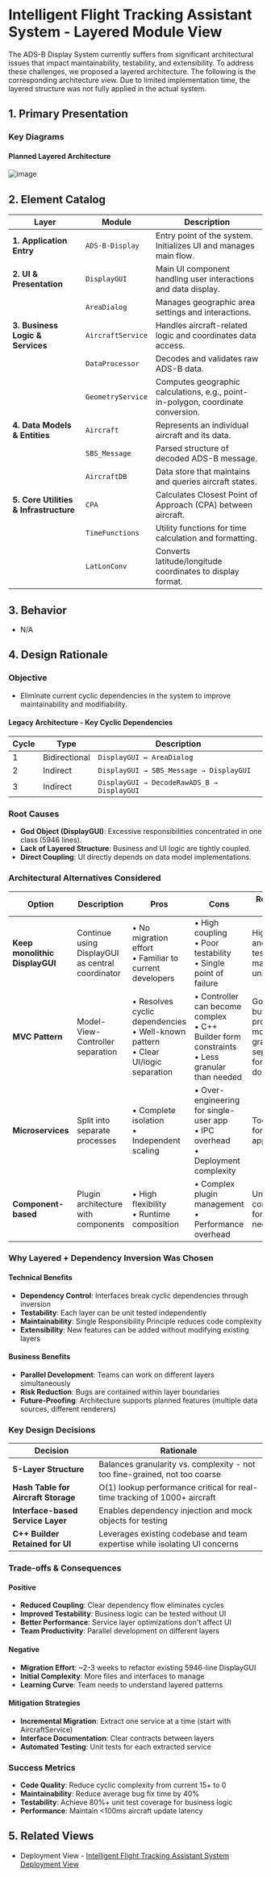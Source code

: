 # Intelligent Flight Tracking Assistant System - Layered Module View

The ADS-B Display System currently suffers from significant architectural issues that impact maintainability, testability, and extensibility. To address these challenges, we proposed a layered architecture. The following is the corresponding architecture view. Due to limited implementation time, the layered structure was not fully applied in the actual system.
  
## 1. Primary Presentation

### Key Diagrams

#### Planned Layered Architecture
![image](https://github.com/user-attachments/assets/6801cebf-a5ca-4aef-889d-9f7550f45c5c)

## 2. Element Catalog

| Layer | Module           | Description                                                                 |
|-------|------------------|-----------------------------------------------------------------------------|
| **1. Application Entry** | `ADS-B-Display`       | Entry point of the system. Initializes UI and manages main flow.         |
| **2. UI & Presentation** | `DisplayGUI`          | Main UI component handling user interactions and data display.           |
|                           | `AreaDialog`         | Manages geographic area settings and interactions.                       |
| **3. Business Logic & Services** | `AircraftService`     | Handles aircraft-related logic and coordinates data access.              |
|                           | `DataProcessor`      | Decodes and validates raw ADS-B data.                                    |
|                           | `GeometryService`    | Computes geographic calculations, e.g., point-in-polygon, coordinate conversion. |
| **4. Data Models & Entities**        | `Aircraft`           | Represents an individual aircraft and its data.                          |
|                           | `SBS_Message`        | Parsed structure of decoded ADS-B message.                               |
|                           | `AircraftDB`         | Data store that maintains and queries aircraft states.                   |
| **5. Core Utilities & Infrastructure**     | `CPA`                | Calculates Closest Point of Approach (CPA) between aircraft.             |
|                           | `TimeFunctions`      | Utility functions for time calculation and formatting.                   |
|                           | `LatLonConv`         | Converts latitude/longitude coordinates to display format.               |


## 3. Behavior
- N/A

## 4. Design Rationale

### Objective
- Eliminate current cyclic dependencies in the system to improve maintainability and modifiability.

#### Legacy Architecture - Key Cyclic Dependencies
| Cycle | Type | Description |
|-------|------|-------------|
| 1 | Bidirectional | `DisplayGUI ↔ AreaDialog` |
| 2 | Indirect | `DisplayGUI → SBS_Message → DisplayGUI` |
| 3 | Indirect | `DisplayGUI → DecodeRawADS_B → DisplayGUI` |

### Root Causes
- **God Object (DisplayGUI)**: Excessive responsibilities concentrated in one class (5946 lines).
- **Lack of Layered Structure**: Business and UI logic are tightly coupled.
- **Direct Coupling**: UI directly depends on data model implementations.

### Architectural Alternatives Considered

| Option | Description | Pros | Cons | Reason Not Chosen |
|--------|-------------|------|------|-------------------|
| **Keep monolithic DisplayGUI** | Continue using DisplayGUI as central coordinator | • No migration effort<br>• Familiar to current developers | • High coupling<br>• Poor testability<br>• Single point of failure | High coupling and poor testability made it unsustainable |
| **MVC Pattern** | Model-View-Controller separation | • Resolves cyclic dependencies<br>• Well-known pattern<br>• Clear UI/logic separation | • Controller can become complex<br>• C++ Builder form constraints<br>• Less granular than needed | Good option, but layered provides more granular separation for complex domain logic |
| **Microservices** | Split into separate processes | • Complete isolation<br>• Independent scaling | • Over-engineering for single-user app<br>• IPC overhead<br>• Deployment complexity | Too complex for desktop application |
| **Component-based** | Plugin architecture with components | • High flexibility<br>• Runtime composition | • Complex plugin management<br>• Performance overhead | Unnecessary complexity for current needs |

### Why Layered + Dependency Inversion Was Chosen

#### Technical Benefits
- **Dependency Control**: Interfaces break cyclic dependencies through inversion
- **Testability**: Each layer can be unit tested independently
- **Maintainability**: Single Responsibility Principle reduces code complexity
- **Extensibility**: New features can be added without modifying existing layers

#### Business Benefits
- **Parallel Development**: Teams can work on different layers simultaneously  
- **Risk Reduction**: Bugs are contained within layer boundaries
- **Future-Proofing**: Architecture supports planned features (multiple data sources, different renderers)

### Key Design Decisions

| Decision | Rationale |
|----------|-----------|
| **5-Layer Structure** | Balances granularity vs. complexity - not too fine-grained, not too coarse |
| **Hash Table for Aircraft Storage** | O(1) lookup performance critical for real-time tracking of 1000+ aircraft |
| **Interface-based Service Layer** | Enables dependency injection and mock objects for testing |
| **C++ Builder Retained for UI** | Leverages existing codebase and team expertise while isolating UI concerns |

### Trade-offs & Consequences

#### Positive
-  **Reduced Coupling**: Clear dependency flow eliminates cycles
-  **Improved Testability**: Business logic can be tested without UI
-  **Better Performance**: Service layer optimizations don't affect UI
-  **Team Productivity**: Parallel development on different layers

#### Negative  
- **Migration Effort**: ~2-3 weeks to refactor existing 5946-line DisplayGUI
- **Initial Complexity**: More files and interfaces to manage
- **Learning Curve**: Team needs to understand layered patterns

#### Mitigation Strategies
- **Incremental Migration**: Extract one service at a time (start with AircraftService)
- **Interface Documentation**: Clear contracts between layers
- **Automated Testing**: Unit tests for each extracted service

### Success Metrics
- **Code Quality**: Reduce cyclic complexity from current 15+ to 0
- **Maintainability**: Reduce average bug fix time by 40%
- **Testability**: Achieve 80%+ unit test coverage for business logic
- **Performance**: Maintain <100ms aircraft update latency


## 5. Related Views
- Deployment View - [Intelligent Flight Tracking Assistant System Deployment View](./IFTA_Deployment_View.md)
